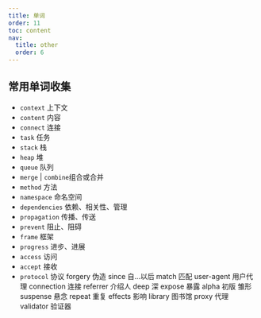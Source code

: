 ```yaml
---
title: 单词
order: 11
toc: content
nav:
  title: other
  order: 6
---
```


## 常用单词收集

- `context` 上下文
- `content` 内容
- `connect` 连接
- `task` 任务
- `stack` 栈
- `heap` 堆
- `queue` 队列
- `merge` | `combine`组合或合并
- `method` 方法
- `namespace` 命名空间
- `dependencies` 依赖、相关性、管理
- `propagation` 传播、传送
- `prevent` 阻止、阻碍
- `frame` 框架
- `progress` 进步、进展
- `access`  访问
- `accept` 接收
- `protocol` 协议
forgery 伪造
since 自...以后
match 匹配
user-agent 用户代理
connection 连接
referrer 介绍人
deep 深
expose 暴露
alpha 初版 雏形
suspense 悬念
repeat 重复
effects 影响
library 图书馆
proxy 代理
validator 验证器